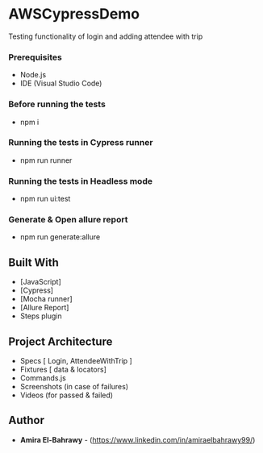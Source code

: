 # AWSCypressDemo

Testing functionality of login and adding attendee with trip

### Prerequisites

* Node.js
* IDE (Visual Studio Code)

### Before running the tests
* npm i

### Running the tests in Cypress runner
* npm run runner

### Running the tests in Headless mode
* npm run ui:test

### Generate & Open allure report
* npm run generate:allure

## Built With

* [JavaScript] 
* [Cypress] 
* [Mocha runner]
* [Allure Report] 
* Steps plugin

## Project Architecture

* Specs [ Login, AttendeeWithTrip ]
* Fixtures [ data & locators]
* Commands.js
* Screenshots (in case of failures)
* Videos (for passed & failed)


## Author

* **Amira El-Bahrawy** - (https://www.linkedin.com/in/amiraelbahrawy99/)



